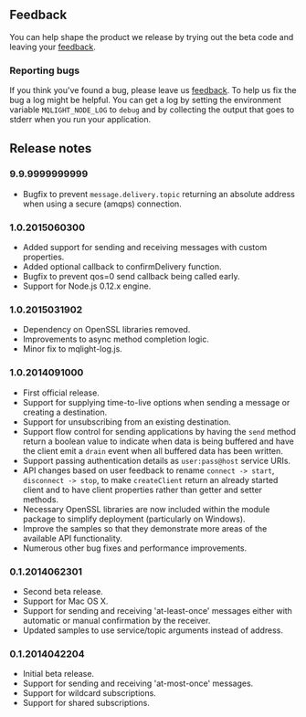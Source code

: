 ## Feedback

You can help shape the product we release by trying out the beta code and
leaving your [feedback](https://ibm.biz/mqlight-forum).

### Reporting bugs

If you think you've found a bug, please leave us
[feedback](https://ibm.biz/mqlight-forum).
To help us fix the bug a log might be helpful. You can get a log by setting the
environment variable `MQLIGHT_NODE_LOG` to `debug` and by collecting the output
that goes to stderr when you run your application.

## Release notes

### 9.9.9999999999

* Bugfix to prevent `message.delivery.topic` returning an absolute address when
  using a secure (amqps) connection.

### 1.0.2015060300

* Added support for sending and receiving messages with custom properties.
* Added optional callback to confirmDelivery function.
* Bugfix to prevent qos=0 send callback being called early.
* Support for Node.js 0.12.x engine.

### 1.0.2015031902

* Dependency on OpenSSL libraries removed.
* Improvements to async method completion logic.
* Minor fix to mqlight-log.js.

### 1.0.2014091000

* First official release.
* Support for supplying time-to-live options when sending a message or creating
  a destination.
* Support for unsubscribing from an existing destination.
* Support flow control for sending applications by having the `send` method
  return a boolean value to indicate when data is being buffered and have the
  client emit a `drain` event when all buffered data has been written.
* Support passing authentication details as `user:pass@host` service URIs.
* API changes based on user feedback to rename `connect -> start`,
  `disconnect -> stop`, to make `createClient` return an already started
  client and to have client properties rather than getter and setter methods.
* Necessary OpenSSL libraries are now included within the module package to
  simplify deployment (particularly on Windows).
* Improve the samples so that they demonstrate more areas of the available API
  functionality.
* Numerous other bug fixes and performance improvements.

### 0.1.2014062301

* Second beta release.
* Support for Mac OS X.
* Support for sending and receiving 'at-least-once' messages either with
  automatic or manual confirmation by the receiver.
* Updated samples to use service/topic arguments instead of address.

### 0.1.2014042204

* Initial beta release.
* Support for sending and receiving 'at-most-once' messages.
* Support for wildcard subscriptions.
* Support for shared subscriptions.


